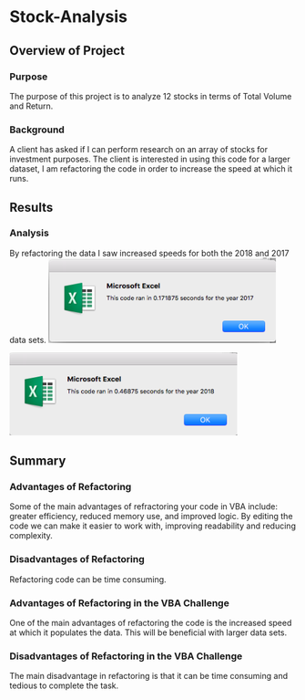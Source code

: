 # Stock-Analysis

## Overview of Project
### Purpose
The purpose of this project is to analyze 12 stocks in terms of Total Volume and Return.

### Background
A client has asked if I can perform research on an array of stocks for investment purposes. The client is interested in using this code for a larger dataset, I am refactoring the code in order to increase the speed at which it runs.

## Results
### Analysis
By refactoring the data I saw increased speeds for both the 2018 and 2017 data sets.
<img src="Images/VBA_Challenge_2017.png" width="400" >

<img src="Images/VBA_Challenge_2018.png" width="400" >

## Summary
### Advantages of Refactoring
Some of the main advantages of refractoring your code in VBA include: greater efficiency, reduced memory use, and improved logic. By editing the code we can make it easier to work with, improving  readability and reducing complexity.

### Disadvantages of Refactoring
Refactoring code can be time consuming.

### Advantages of Refactoring in the VBA Challenge
One of the main advantages of refactoring the code is the increased speed at which it populates the data. This will be beneficial with larger data sets.

### Disadvantages of Refactoring in the VBA Challenge
The main disadvantage in refactoring is that it can be time consuming and tedious to complete the task.
